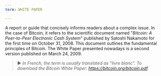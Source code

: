 ```yaml
---
term: WHITE PAPER

---
```

A report or guide that concisely informs readers about a complex issue. In the case of Bitcoin, it refers to the scientific document named "*Bitcoin: A Peer-to-Peer Electronic Cash System*" published by Satoshi Nakamoto for the first time on October 31, 2008. This document outlines the fundamental principles of Bitcoin. The White Paper presented nowadays is a second version published on March 24, 2009.

> ► *In French, the term is usually translated as "livre blanc". To download the Bitcoin White Paper: https://bitcoin.org/bitcoin.pdf.*